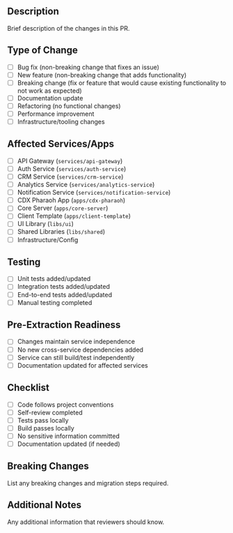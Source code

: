 ## Description
Brief description of the changes in this PR.

## Type of Change
- [ ] Bug fix (non-breaking change that fixes an issue)
- [ ] New feature (non-breaking change that adds functionality)
- [ ] Breaking change (fix or feature that would cause existing functionality to not work as expected)
- [ ] Documentation update
- [ ] Refactoring (no functional changes)
- [ ] Performance improvement
- [ ] Infrastructure/tooling changes

## Affected Services/Apps
- [ ] API Gateway (`services/api-gateway`)
- [ ] Auth Service (`services/auth-service`)
- [ ] CRM Service (`services/crm-service`)
- [ ] Analytics Service (`services/analytics-service`)
- [ ] Notification Service (`services/notification-service`)
- [ ] CDX Pharaoh App (`apps/cdx-pharaoh`)
- [ ] Core Server (`apps/core-server`)
- [ ] Client Template (`apps/client-template`)
- [ ] UI Library (`libs/ui`)
- [ ] Shared Libraries (`libs/shared`)
- [ ] Infrastructure/Config

## Testing
- [ ] Unit tests added/updated
- [ ] Integration tests added/updated
- [ ] End-to-end tests added/updated
- [ ] Manual testing completed

## Pre-Extraction Readiness
- [ ] Changes maintain service independence
- [ ] No new cross-service dependencies added
- [ ] Service can still build/test independently
- [ ] Documentation updated for affected services

## Checklist
- [ ] Code follows project conventions
- [ ] Self-review completed
- [ ] Tests pass locally
- [ ] Build passes locally
- [ ] No sensitive information committed
- [ ] Documentation updated (if needed)

## Breaking Changes
List any breaking changes and migration steps required.

## Additional Notes
Any additional information that reviewers should know.